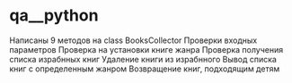 # qa__python
Написаны 9 методов на class BooksCollector
Проверки входных параметров
Проверка на установки книге жанра
Проверка получения списка израбнных книг
Удаление книги из израбнного
Вывод списка книг с определенным жанром
Возвращение книг, подходящим детям
